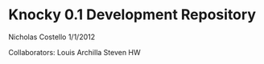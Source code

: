 # Knocky 0.1 Development Repository


Nicholas Costello   1/1/2012

Collaborators:
Louis Archilla
Steven HW
